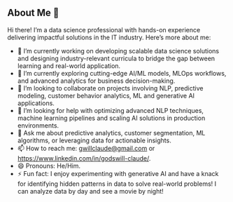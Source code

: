 ## About Me 👋

Hi there! I’m a data science professional with hands-on experience delivering impactful solutions in the IT industry. Here’s more about me:

- 🔭 I’m currently working on developing scalable data science solutions and designing industry-relevant curricula to bridge the gap between learning and real-world application.
- 🌱  I’m currently exploring cutting-edge AI/ML models, MLOps workflows, and advanced analytics for business decision-making. 
- 👯   I’m looking to collaborate on projects involving NLP, predictive modeling, customer behavior analytics, ML and generative AI applications.
- 🤔   I’m looking for help with optimizing advanced NLP techniques, machine learning pipelines and scaling AI solutions in production environments.
- 💬 Ask me about predictive analytics, customer segmentation, ML algorithms, or leveraging data for actionable insights.
- 📫 How to reach me: gwillclaude@gmail.com or https://www.linkedin.com/in/godswill-claude/.
- 😄 Pronouns: He/Him.
- ⚡ Fun fact: I enjoy experimenting with generative AI and have a knack for identifying hidden patterns in data to solve real-world problems! I can analyze data by day and see a movie by night!  

